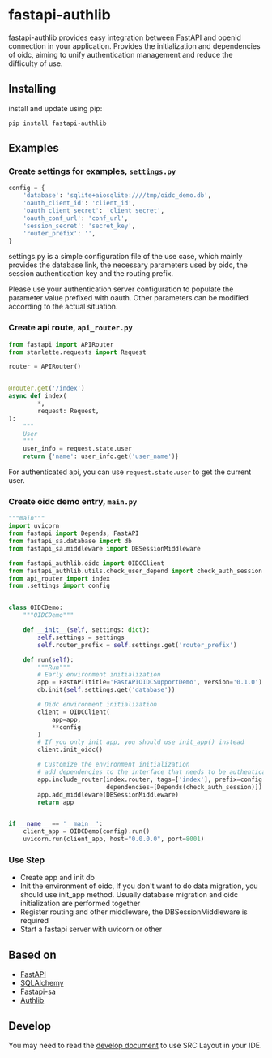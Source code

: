 # fastapi-authlib

fastapi-authlib provides easy integration between FastAPI and openid connection in your application.
Provides the initialization and dependencies of oidc, aiming to unify authentication management and
reduce the difficulty of use.

## Installing

install and update using pip:

```shell
pip install fastapi-authlib
```

## Examples

### Create settings for examples, `settings.py`

```python
config = {
    'database': 'sqlite+aiosqlite:////tmp/oidc_demo.db',
    'oauth_client_id': 'client_id',
    'oauth_client_secret': 'client_secret',
    'oauth_conf_url': 'conf_url',
    'session_secret': 'secret_key',
    'router_prefix': '',
}
```

settings.py is a simple configuration file of the use case, which mainly provides the database link,
the necessary parameters used by oidc, the session authentication key and the routing prefix.

Please use your authentication server configuration to populate the parameter value prefixed with oauth.
Other parameters can be modified according to the actual situation.

### Create api route, `api_router.py`

```python
from fastapi import APIRouter
from starlette.requests import Request

router = APIRouter()


@router.get('/index')
async def index(
        *,
        request: Request,
):
    """
    User
    """
    user_info = request.state.user
    return {'name': user_info.get('user_name')}
```

For authenticated api, you can use `request.state.user` to get the current user.

### Create oidc demo entry, `main.py`

```python
"""main"""
import uvicorn
from fastapi import Depends, FastAPI
from fastapi_sa.database import db
from fastapi_sa.middleware import DBSessionMiddleware

from fastapi_authlib.oidc import OIDCClient
from fastapi_authlib.utils.check_user_depend import check_auth_session
from api_router import index
from .settings import config


class OIDCDemo:
    """OIDCDemo"""

    def __init__(self, settings: dict):
        self.settings = settings
        self.router_prefix = self.settings.get('router_prefix')

    def run(self):
        """Run"""
        # Early environment initialization
        app = FastAPI(title='FastAPIOIDCSupportDemo', version='0.1.0')
        db.init(self.settings.get('database'))

        # Oidc environment initialization
        client = OIDCClient(
            app=app,
            **config
        )
        # If you only init app, you should use init_app() instead
        client.init_oidc()

        # Customize the environment initialization
        # add dependencies to the interface that needs to be authenticated
        app.include_router(index.router, tags=['index'], prefix=config.get('router_prefix'),
                           dependencies=[Depends(check_auth_session)])
        app.add_middleware(DBSessionMiddleware)
        return app


if __name__ == '__main__':
    client_app = OIDCDemo(config).run()
    uvicorn.run(client_app, host="0.0.0.0", port=8001)

```

### Use Step

- Create app and init db
- Init the environment of oidc, If you don't want to do data migration, you should use init_app method.
  Usually database migration and oidc initialization are performed together
- Register routing and other middleware, the DBSessionMiddleware is required
- Start a fastapi server with uvicorn or other

## Based on

- [FastAPI](https://github.com/tiangolo/fastapi)
- [SQLAlchemy](https://github.com/sqlalchemy/sqlalchemy)
- [Fastapi-sa](https://github.com/whg517/fastapi-sa)
- [Authlib](https://github.com/lepture/authlib)

## Develop

You may need to read the [develop document](./docs/development.md) to use SRC Layout in your IDE.

